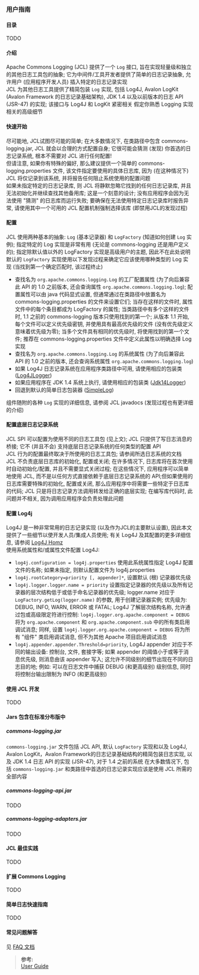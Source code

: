 ### 用户指南

#### 目录
TODO

#### 介绍
Apache Commons Logging (JCL) 提供了一个 `Log` 接口, 旨在实现轻量级和独立的其他日志工具包的抽象; 它为中间件/工具开发者提供了简单的日志记录抽象, 允许用户 (应用程序开发人员) 插入特定的日志记录实现  
JCL 为其他日志工具提供了精简包装 `Log` 实现, 包括 Log4J, Avalon LogKit (Avalon Framework 的日志记录基础架构), JDK 1.4 以及以前版本的日志 API (JSR-47) 的实现; 该接口与 Log4J 和 LogKit 紧密相关
假定你熟悉 Logging 实现相关的高级细节

#### 快速开始
尽可能地, JCL试图尽可能的简单; 在大多数情况下, 在类路径中包含 commons-logging.jar, JCL 就会以合理的方式配置自身; 它很可能会猜测 (发现) 你首选的日志记录系统, 根本不需要对 JCL 进行任何配置!  
但请注意, 如果你有特殊的偏好, 那么建议提供一个简单的 commons-logging.properties 文件, 该文件指定要使用的具体日志库, 因为 (在这种情况下) JCL 将仅记录到该系统, 并将报告任何阻止系统使用的配置问题  
如果未指定特定的日志记录库, 则 JCL 将静默忽略它找到的任何日志记录库, 并且无法初始化并继续查找其他备用库; 这是一个刻意的设计; 没有应用程序会因为无法使用 "猜测" 的日志库而运行失败; 要确保在无法使用特定日志记录库时报告异常, 请使用其中一个可用的 JCL 配置机制强制选择该库 (即禁用JCL的发现过程)

#### 配置
JCL 使用两种基本的抽象: `Log` (基本记录器) 和 `LogFactory` (知道如何创建 `Log` 实例); 指定特定的 Log 实现是非常有用 (无论是 commons-logging 还是用户定义的); 指定除默认值以外的 LogFactory 实现是高级用户的主题, 因此不在此处说明  
默认的 `LogFactory` 实现使用以下发现过程来确定它应该使用哪种类型的 Log 实现 (当找到第一个确定匹配时, 该过程终止)
- 查找名为 `org.apache.commons.logging.Log` 的工厂配置属性 (为了向后兼容此 API 的 1.0 之前版本, 还会查询属性 `org.apache.commons.logging.log`); 配置属性可以由 java 代码显式设置, 但通常通过在类路径中放置名为 commons-logging.properties 的文件来设置它们; 当存在这样的文件时, 属性文件中的每个条目都成为 LogFactory 的属性; 当类路径中有多个这样的文件时, 1.1 之前的 commons-logging 版本只使用找到的第一个; 从版本 1.1 开始, 每个文件可以定义优先级密钥, 并使用具有最高优先级的文件 (没有优先级定义意味着优先级为零); 当多个文件具有相同的优先级时, 将使用找到的第一个文件; 推荐在 commons-logging.properties 文件中定义此属性以明确选择 Log 实现
- 查找名为 `org.apache.commons.logging.Log` 的系统属性 (为了向后兼容此 API 的 1.0 之前的版本, 还会查询系统属性 `org.apache.commons.logging.log`)
- 如果 Log4J 日志记录系统在应用程序类路径中可用, 请使用相应的包装类 ([Log4JLogger](http://commons.apache.org/logging/apidocs/org/apache/commons/logging/impl/Jdk14Logger.html))
- 如果应用程序在 JDK 1.4 系统上执行, 请使用相应的包装类 ([Jdk14Logger](http://commons.apache.org/logging/apidocs/org/apache/commons/logging/impl/Jdk14Logger.html))
- 回退到默认的简单日志包装器 ([SimpleLog](http://commons.apache.org/logging/apidocs/org/apache/commons/logging/impl/SimpleLog.html))

组件随附的各种 `Log` 实现的详细信息, 请参阅 JCL javadocs (发现过程也有更详细的介绍)

#### 配置底层日志记录系统
JCL SPI 可以配置为使用不同的日志工具包 (见上文); JCL 只提供了写日志消息的桥接; 它不 (并且不会) 支持底层日志记录系统的任何类型的配置 API  
JCL 行为的配置最终取决于所使用的日志工具包; 请参阅所选日志系统的文档  
JCL 不负责底层日志库的初始化, 配置或关闭; 在许多情况下, 日志库将在首次使用时自动初始化/配置, 并且不需要显式关闭过程; 在这些情况下, 应用程序可以简单地使用 JCL, 而不是以任何方式直接依赖于底层日志记录系统的 API;但如果使用的日志库需要特殊的初始化, 配置或关闭, 那么应用程序中将需要一些特定于日志库的代码; JCL 只是将日志记录方法调用转发给正确的底层实现; 在编写库代码时, 此问题并不相关, 因为调用应用程序会负责处理此问题

#### 配置 Log4j
Log4J 是一种非常常用的日志记录实现 (以及作为JCL的主要默认设置), 因此本文提供了一些细节以使开发人员/集成人员使用; 有关 Log4J 及其配置的更多详细信息, 请参阅 [Log4J Homz](http://logging.apache.org/log4j/docs/index.html)  
使用系统属性和/或属性文件配置 Log4J:
- `log4j.configuration = log4j.properties` 使用此系统属性指定 Log4J 配置文件的名称; 如果未指定, 则默认配置文件为 log4j.properties
- `log4j.rootCategory=priority [, appender]*`, 设置默认 (根) 记录器优先级
- `log4j.logger.logger.name = priority` 设置指定记录器的优先级以及所有记录器的层次结构低于或低于命名记录器的优先级; logger.name 对应于 `LogFactory.getLog(logger.name)` 的参数, 用于创建记录器实例; 优先级为: DEBUG, INFO, WARN, ERROR 或 FATAL; Log4J 了解层次结构名称, 允许通过包或高级限定符进行控制: `log4j.logger.org.apache.component = DEBUG `将为 `org.apache.component` 和 `org.apache.component.sub` 中的所有类启用调试消息; 同样, 设置 `log4j.logger.org.apache.component = DEBUG` 将为所有 "组件" 类启用调试消息, 但不为其他 Apache 项目启用调试消息
- `log4j.appender.appender.Threshold=priority`, Log4J appender 对应于不同的输出设备: 控制台, 文件, 套接字等; 如果 appender 的阈值小于或等于消息优先级, 则消息由该 appender 写入; 这允许不同级别的细节出现在不同的日志目的地; 例如: 可以在日志文件中捕获 DEBUG (和更高级别) 级别信息, 同时将控制台输出限制为 INFO (和更高级别)

#### 使用 JCL 开发
TODO

#### Jars 包含在标准分布版中
##### commons-logging.jar
`commons-logging.jar` 文件包括 JCL API, 默认 `LogFactory` 实现和以及 Log4J, Avalon LogKit，Avalon Framework的日志记录基础结构的精简包装日志实现, 以及 JDK 1.4 日志 API 的实现 (JSR-47), 对于 1.4 之前的系统
在大多数情况下, 包括 `commons-logging.jar` 和类路径中首选的日志记录实现应该是使用 JCL 所需的全部内容
##### commons-logging-api.jar
TODO
##### commons-logging-adapters.jar
TODO

#### JCL 最佳实践
TODO

#### 扩展 Commons Logging
TODO

#### 简单日志快速指南
TODO

#### 常见问题解答
见 [FAQ 文档](http://wiki.apache.org/commons/Logging/FrequentlyAskedQuestions)

>**参考:**  
[User Guide](https://commons.apache.org/proper/commons-logging/guide.html)
